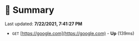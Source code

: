# 📖 Summary
Last updated: **7/22/2021, 7:41:27 PM**

- `GET` [https://google.com](https://google.com) - **Up** (139ms)
